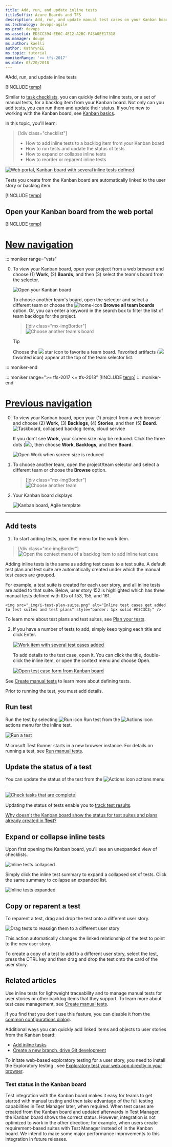 ```yaml
---
title: Add, run, and update inline tests
titleSuffix: Azure Boards and TFS  
description: Add, run, and update manual test cases on your Kanban board for lightweight tracking in Azure Boards & Team Foundation Server   
ms.technology: devops-agile
ms.prod: devops
ms.assetid: ED3CC394-EE6C-4E12-A2BC-F43A0EE17318  
ms.manager: douge
ms.author: kaelliauthor: KathrynEE
ms.topic: tutorial
monikerRange: '>= tfs-2017'
ms.date: 03/20/2018
---
```


#Add, run, and update inline tests

[!INCLUDE [temp](../_shared/dev15-and-ts-version-header.md)]  


Similar to [task checklists](add-task-checklists.md), you can quickly define inline tests, or a set of manual tests, for a backlog item from your Kanban board. Not only can you add tests, you can run them and update their status. If you're new to working with the Kanban board, see [Kanban basics](kanban-basics.md). 


In this topic, you'll learn: 
> [!div class="checklist"]    
> * How to add inline tests to a backlog item from your Kanban board  
> * How to run tests and update the status of tests  
> * How to expand or collapse inline tests   
> * How to reorder or reparent inline tests  

<img src="_img/i-test-board-intro.png" alt="Web portal, Kanban board with several inline tests defined" style="border: 1px solid #C3C3C3;" /> 

Tests you create from the Kanban board are automatically linked to the user story or backlog item.  

[!INCLUDE [temp](../_shared/prerequisites.md)]



## Open your Kanban board from the web portal

[!INCLUDE [temp](../../_shared/new-navigation.md)] 

# [New navigation](#tab/new-nav)

::: moniker range="vsts"

0. To view your Kanban board, open your project from a web browser and choose (1) **Work**, (2) **Boards**, and then (3) select the team's board from the selector. 

	![Open your Kanban board](_img/quickstart/open-kanban-board-agile.png)  

	To choose another team's board, open the selector and select a different team or choose the ![home-icon](/azure/devops/_img/icons/home-icon.png) **Browse all team boards** option. Or, you can enter a keyword in the search box to filter the list of team backlogs for the project.

	> [!div class="mx-imgBorder"]  
	> ![Choose another team's board](_img/quickstart/select-kanban-team-board.png)  

	> [!TIP]    
	> Choose the ![ ](/azure/devops/_img/icons/icon-favorite-star.png) star icon to favorite a team board. Favorited artifacts (![ ](/azure/devops/_img/icons/icon-favorited.png) favorited icon) appear at the top of the team selector list.

::: moniker-end

::: moniker range=">= tfs-2017 <= tfs-2018"
[!INCLUDE [temp](../_shared/new-agile-hubs-feature-not-supported.md)] 
::: moniker-end


# [Previous navigation](#tab/previous-nav)

0. To view your Kanban board, open your (1) project from a web browser and choose (2) **Work**, (3) **Backlogs**, (4) **Stories**, and then (5) **Board**. 
	![Taskboard, collapsed backlog items, cloud service](_img/quickstart/open-kanban-board.png)

	If you don't see **Work**, your screen size may be reduced. Click the three dots (![ ](/azure/devops/_shared/_img/ellipses-reduced-screen-size.png)), then choose **Work**, **Backlogs**, and then **Board**.   

	![Open Work when screen size is reduced](_img/kanban-quickstart-reduced-screensize.png)   

0.	To choose another team, open the project/team selector and select a different team or choose the **Browse** option. 

	> [!div class="mx-imgBorder"]  
	> ![Choose another team](../sprints/_img/assign-items-sprint/team-selector-backlogs-standard.png) 

0. Your Kanban board displays. 

	![Kanban board, Agile template](_img/kanban-basics-intro.png)   

---


## Add tests   

1. To start adding tests, open the menu for the work item.  

> [!div class="mx-imgBorder"]  
> ![Open the context menu of a backlog item to add inline test case](_img/i-test-add-test.png)   

  Adding inline tests is the same as adding test cases to a test suite. A default test plan and test suite are automatically created under which the manual test cases are grouped.  

  For example, a test suite is created for each user story, and all inline tests are added to that suite. Below, user story 152 is highlighted which has three manual tests defined with IDs of 153, 155, and 161.  

	<img src="_img/i-test-plan-suite.png" alt="Inline test cases get added to test suites and test plans" style="border: 1px solid #C3C3C3;" /> 

  To learn more about test plans and test suites, see [Plan your tests](../../test/create-a-test-plan.md).  

2. If you have a number of tests to add, simply keep typing each title and click Enter. 

	<img src="_img/i-test-story-with-3-inline-tests.png" alt="Work item with several test cases added" style="border: 1px solid #C3C3C3;" />   

	To add details to the test case, open it. You can click the title, double-click the inline item, or open the context menu and choose Open. 

	<img src="_img/i-test-case-form.png" alt="Open test case form from Kanban board" style="border: 1px solid #C3C3C3;" /> 

See [Create manual tests](../../test/create-test-cases.md) to learn more about defining tests. 

Prior to running the test, you must add details. 

## Run test 

Run the test by selecting ![Run icon](../_img/icons/run_query.png) Run test from the ![Actions icon](../_img/icons/actions-icon.png) actions menu for the inline test.  

<img src="_img/i-test-run-test.png" alt="Run a test" style="border: 1px solid #C3C3C3;" />  

Microsoft Test Runner starts in a new browser instance. For details on running a test, see [Run manual tests](../../test/run-manual-tests.md).


## Update the status of a test  

You can update the status of the test from the ![Actions icon](../_img/icons/actions-icon.png) actions menu . 

<img src="_img/i-test-update-status.png" alt="Check tasks that are complete" style="border: 1px solid #C3C3C3;" /> 
 
Updating the status of tests enable you to [track test results](../../test/track-test-status.md).  

[Why doesn't the Kanban board show the status for test suites and plans already created in **Test**?](#test-status-kanban)

## Expand or collapse inline tests  

Upon first opening the Kanban board, you'll see an unexpanded view of checklists.

![Inline tests collapsed](_img/i-test-open-board-collapsed-tests.png)

Simply click the inline test summary to expand a collapsed set of tests. Click the same summary to collapse an expanded list. 

![Inline tests expanded](_img/i-test-expanded-test-list.png)

## Copy or reparent a test 

To reparent a test, drag and drop the test onto a different user story.    

![Drag tests to reassign them to a different user story ](_img/i-test-drag-reparent.png)  

This action automatically changes the linked relationship of the test to point to the new user story. 

To create a copy of a test to add to a different user story, select the test, press the CTRL key and then drag and drop the test onto the card of the user story.  


## Related articles

Use inline tests for lightweight traceability and to manage manual tests for user stories or other backlog items that they support. To learn more about test case management, see [Create manual tests](../../test/create-test-cases.md).  

If you find that you don't use this feature, you can disable it from the [common configurations dialog](../../boards/boards/customize-cards.md#annotations). 

Additional ways you can quickly add linked items and objects to user stories from the Kanban board:
- [Add inline tasks](add-task-checklists.md)
- [Create a new branch, drive Git development](../backlogs/connect-work-items-to-git-dev-ops.md) 

To initate web-based exploratory testing for a user story, you need to install the Exploratory testing , see [Exploratory test your web app directly in your browser](../../test/perform-exploratory-tests.md).

<a name="test-status-kanban"></a>
### Test status in the Kanban board

Test integration with the Kanban board makes it easy for teams to get started with manual testing and then take advantage of the full testing capabilities in Test Manager later, when required. When test cases are created from the Kanban board and updated afterwards in Test Manager, the Kanban board shows the correct status. However, integration is not optimized to work in the other direction; for example, when users create requirement-based suites with Test Manager instead of in the Kanban board. We intend to make some major performance improvements to this integration in future releases.
